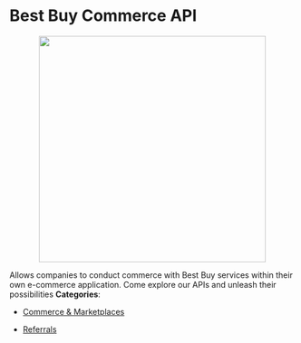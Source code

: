 # Best Buy Commerce API

<p align="center">
    <img width="400" src="https://raw.githubusercontent.com/awesome-apis/awesome-apis/apis/best-buy-commerce-api/logo_256x256.png" />
</p>


Allows companies to conduct commerce with Best Buy services within their own e-commerce application.  Come explore our APIs and unleash their possibilities
**Categories**:

- [Commerce & Marketplaces](https://github/awesome-apis/awesome-apis#commerce-and-marketplaces)

- [Referrals](https://github/awesome-apis/awesome-apis#referrals)



